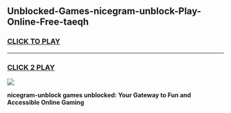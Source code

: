 
## Unblocked-Games-nicegram-unblock-Play-Online-Free-taeqh
<h3>
<a href="https://premium76.site?title=nicegram-unblock&ref=26A">CLICK TO PLAY</a></h3>
<hr>

<h3>
<a href="https://premium76.site?title=nicegram-unblock&ref=26A">CLICK 2 PLAY</a>
  
</h3>

<a href="https://premium76.site?title=nicegram-unblock&ref=26A"><img src="https://clearcache.store/games.png"></a>


**nicegram-unblock games unblocked: Your Gateway to Fun and Accessible Online Gaming**
